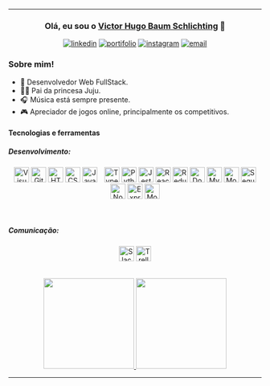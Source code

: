 
<hr>
<div align="center">

### Olá, eu sou o [Victor Hugo Baum Schlichting][linkedin] 👋 
</div>
<div align="center">

[![linkedin](https://img.shields.io/badge/-Linked%20in-gray.svg?colorB=2867B2&style=for-the-badge)][linkedin] [![portifolio](https://img.shields.io/badge/-Portifolio-gray.svg?colorB=800080&style=for-the-badge)][portifolio] [![instagram](https://img.shields.io/badge/-email-gray.svg?colorB=ff00bc&style=for-the-badge)][email] [![email](https://img.shields.io/badge/-instagram-gray.svg?colorB=ff0000&style=for-the-badge)][instagram]

</div>

###  Sobre mim!
- 📖 Desenvolvedor Web FullStack.
- 👧🏻 Pai da princesa Juju.
- 🎧 Música está sempre presente. 
- 🎮 Apreciador de jogos online, principalmente os competitivos.

#### Tecnologias e ferramentas

##### Desenvolvimento:
<div align="center">

[<img alt="Visual Studio Code" width="30px" src="https://cdn.jsdelivr.net/gh/devicons/devicon/icons/vscode/vscode-original.svg" />][vscode]
[<img alt="Git" width="30px" src="https://cdn.jsdelivr.net/gh/devicons/devicon/icons/git/git-original.svg" />][git]
[<img alt="HTML5" width="30px" src="https://cdn.jsdelivr.net/gh/devicons/devicon/icons/html5/html5-original.svg" />][html]
[<img alt="CSS3" width="30px" src="https://cdn.jsdelivr.net/gh/devicons/devicon/icons/css3/css3-original.svg" />][css]
[<img alt="JavaScript" width="30px" src="https://cdn.jsdelivr.net/gh/devicons/devicon/icons/javascript/javascript-original.svg" style="padding-right:10px;" />][javascript]
[<img alt="TypeScript" width="30px" src="https://cdn.jsdelivr.net/gh/devicons/devicon/icons/typescript/typescript-original.svg" />][typescript]
[<img alt="Python" width="30px" src="https://cdn.jsdelivr.net/gh/devicons/devicon/icons/python/python-original.svg" />][python]
[<img alt="Jest" width="30px" src="https://cdn.jsdelivr.net/gh/devicons/devicon/icons/jest/jest-plain.svg" />][jest]
[<img alt="React" width="30px" src="https://cdn.jsdelivr.net/gh/devicons/devicon/icons/react/react-original.svg" />][react]
[<img alt="Redux" width="30px" src="https://cdn.jsdelivr.net/gh/devicons/devicon/icons/redux/redux-original.svg" />][redux]
[<img alt="Docker" width="30px" src="https://cdn.jsdelivr.net/gh/devicons/devicon/icons/docker/docker-original.svg" />][docker]
[<img alt="MySQL" width="30px" src="https://cdn.jsdelivr.net/gh/devicons/devicon/icons/mysql/mysql-original.svg" />][mysql]
[<img alt="MongoDB" width="30px" src="https://cdn.jsdelivr.net/gh/devicons/devicon/icons/mongodb/mongodb-original.svg" />][mongodb]
[<img alt="Sequelize" width="30px" src="https://cdn.jsdelivr.net/gh/devicons/devicon/icons/sequelize/sequelize-original.svg" />][sequelize]
[<img alt="Node" width="30px" src="https://cdn.jsdelivr.net/gh/devicons/devicon/icons/nodejs/nodejs-original.svg" />][node]
[<img alt="Express" width="30px" src="https://cdn.jsdelivr.net/gh/devicons/devicon/icons/express/express-original.svg" />][express]
[<img alt="Mocha" width="30px" src="https://cdn.jsdelivr.net/gh/devicons/devicon/icons/mocha/mocha-plain.svg" />][mocha]
</div>
<br />

##### Comunicação:

<div align="center">

[<img alt="Slack" width="30px" src="https://cdn.jsdelivr.net/gh/devicons/devicon/icons/slack/slack-original.svg" />][slack]
[<img alt="Trello" width="30px" src="https://cdn.jsdelivr.net/gh/devicons/devicon/icons/trello/trello-plain.svg" />][trello]

</div>

<br />
<div align="center">
  <a href="https://github.com/vhbs">
  <img height="180em" src="https://github-readme-stats.vercel.app/api?username=vhbs&show_icons=true&theme=dark&include_all_commits=true&count_private=true"/>
  <img height="180em" src="https://github-readme-stats.vercel.app/api/top-langs/?username=vhbs&layout=compact&langs_count=7&theme=dark"/>
</div>

<hr />


[instagram]: https://www.instagram.com/vh_bs/
[linkedin]: https://www.linkedin.com/in/victorschlichting/
[portifolio]: https://vhbs.vercel.app/
[email]: mailto:victorgow2@gmail.com

[vscode]: https://code.visualstudio.com/
[html]: https://developer.mozilla.org/pt-BR/docs/Web/HTML
[css]: https://developer.mozilla.org/pt-BR/docs/Web/CSS
[javascript]: https://developer.mozilla.org/pt-BR/docs/Web/JavaScript
[typescript]: https://www.typescriptlang.org/
[python]: https://www.python.org/
[jest]: https://jestjs.io/pt-BR/
[react]: https://pt-br.reactjs.org/
[redux]: https://redux.js.org/
[docker]: https://www.docker.com/
[mysql]: https://www.mysql.com/
[mongodb]: https://www.mongodb.com/
[sequelize]: https://sequelize.org/

[git]: https://git-scm.com/
[node]: https://nodejs.org/en/
[express]: https://expressjs.com/pt-br/
[mocha]: https://mochajs.org/

[slack]: https://slack.com/intl/pt-br/
[trello]: https://trello.com/

[icons-exemple]: https://cdn.jsdelivr.net/gh/devicons/devicon/icons/express/express-original.svg
[icons-repo]: https://github.com/devicons/devicon/tree/v2.14.0/icons/
